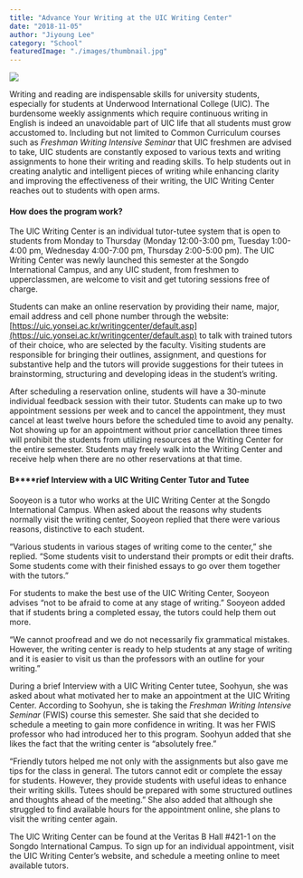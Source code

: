 ```yaml
---
title: "Advance Your Writing at the UIC Writing Center"
date: "2018-11-05"
author: "Jiyoung Lee"
category: "School"
featuredImage: "./images/thumbnail.jpg"
---
```


![](/images/thumbnail.jpg)

Writing and reading are indispensable skills for university students, especially for students at Underwood International College (UIC). The burdensome weekly assignments which require continuous writing in English is indeed an unavoidable part of UIC life that all students must grow accustomed to. Including but not limited to Common Curriculum courses such as _Freshman Writing Intensive Seminar_ that UIC freshmen are advised to take, UIC students are constantly exposed to various texts and writing assignments to hone their writing and reading skills. To help students out in creating analytic and intelligent pieces of writing while enhancing clarity and improving the effectiveness of their writing, the UIC Writing Center reaches out to students with open arms.

#### **How does the program work?**

The UIC Writing Center is an individual tutor-tutee system that is open to students from Monday to Thursday (Monday 12:00-3:00 pm, Tuesday 1:00-4:00 pm, Wednesday 4:00-7:00 pm, Thursday 2:00-5:00 pm). The UIC Writing Center was newly launched this semester at the Songdo International Campus, and any UIC student, from freshmen to upperclassmen, are welcome to visit and get tutoring sessions free of charge.

Students can make an online reservation by providing their name, major, email address and cell phone number through the website: [https://uic.yonsei.ac.kr/writingcenter/default.asp](https://uic.yonsei.ac.kr/writingcenter/default.asp) to talk with trained tutors of their choice, who are selected by the faculty. Visiting students are responsible for bringing their outlines, assignment, and questions for substantive help and the tutors will provide suggestions for their tutees in brainstorming, structuring and developing ideas in the student’s writing.

After scheduling a reservation online, students will have a 30-minute individual feedback session with their tutor. Students can make up to two appointment sessions per week and to cancel the appointment, they must cancel at least twelve hours before the scheduled time to avoid any penalty. Not showing up for an appointment without prior cancellation three times will prohibit the students from utilizing resources at the Writing Center for the entire semester. Students may freely walk into the Writing Center and receive help when there are no other reservations at that time.

#### **B****rief Interview with a UIC Writing Center Tutor and Tutee**

Sooyeon is a tutor who works at the UIC Writing Center at the Songdo International Campus. When asked about the reasons why students normally visit the writing center, Sooyeon replied that there were various reasons, distinctive to each student.

“Various students in various stages of writing come to the center,” she replied. “Some students visit to understand their prompts or edit their drafts. Some students come with their finished essays to go over them together with the tutors.”

For students to make the best use of the UIC Writing Center, Sooyeon advises “not to be afraid to come at any stage of writing.” Sooyeon added that if students bring a completed essay, the tutors could help them out more.

“We cannot proofread and we do not necessarily fix grammatical mistakes. However, the writing center is ready to help students at any stage of writing and it is easier to visit us than the professors with an outline for your writing.”

During a brief Interview with a UIC Writing Center tutee, Soohyun, she was asked about what motivated her to make an appointment at the UIC Writing Center. According to Soohyun, she is taking the _Freshman Writing Intensive Seminar_ (FWIS) course this semester. She said that she decided to schedule a meeting to gain more confidence in writing. It was her FWIS professor who had introduced her to this program. Soohyun added that she likes the fact that the writing center is “absolutely free.”

“Friendly tutors helped me not only with the assignments but also gave me tips for the class in general. The tutors cannot edit or complete the essay for students. However, they provide students with useful ideas to enhance their writing skills. Tutees should be prepared with some structured outlines and thoughts ahead of the meeting.” She also added that although she struggled to find available hours for the appointment online, she plans to visit the writing center again.

The UIC Writing Center can be found at the Veritas B Hall #421-1 on the Songdo International Campus. To sign up for an individual appointment, visit the UIC Writing Center’s website, and schedule a meeting online to meet available tutors.

